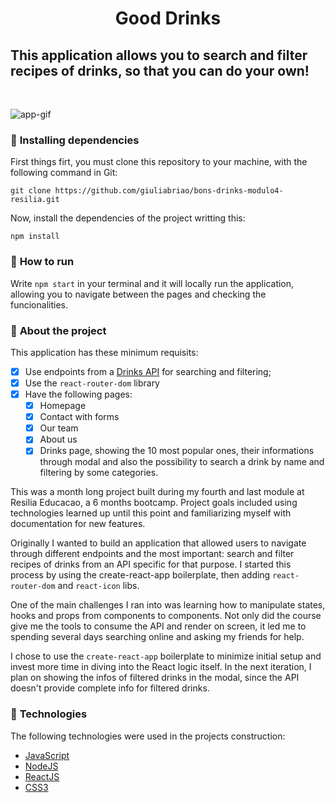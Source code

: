 # <strong><p style="text-align: center">Good Drinks</p></strong>

## This application allows you to search and filter recipes of drinks, so that you can do your own!
<br>

![app-gif](.github/app-gif.gif)

### 🔎 <strong>Installing dependencies</strong>

First things firt, you must clone this repository to your machine, with the following command in Git:

```shell
git clone https://github.com/giuliabriao/bons-drinks-modulo4-resilia.git
```
Now, install the dependencies of the project writting this:

```shell
npm install
```

### 🔎 <strong>How to run</strong>

Write `npm start` in your terminal and it will locally run the application, allowing you to navigate between the pages and checking the funcionalities.

### 📌 <strong>About the project</strong>

This application has these minimum requisits:

- [x] Use endpoints from a [Drinks API](https://www.thecocktaildb.com/api.php) for searching and filtering;
- [x] Use the `react-router-dom` library
- [x] Have the following pages: 
    - [x] Homepage 
    - [x] Contact with forms
    - [x] Our team
    - [x] About us
    - [x] Drinks page, showing the 10 most popular ones, their informations through modal and also the possibility to search a drink by name and filtering by some categories.

This was a month long project built during my fourth and last module at Resilia Educacao, a 6 months bootcamp. Project goals included using technologies learned up until this point and familiarizing myself with documentation for new features.

Originally I wanted to build an application that allowed users to navigate through different endpoints and the most important: search and filter recipes of drinks from an API specific for that purpose. I started this process by using the create-react-app boilerplate, then adding `react-router-dom` and `react-icon` libs.

One of the main challenges I ran into was learning how to manipulate states, hooks and props from components to components. Not only did the course give me the tools to consume the API and render on screen, it led me to spending several days searching online and asking my friends for help.

I chose to use the `create-react-app` boilerplate to minimize initial setup and invest more time in diving into the React logic itself. In the next iteration, I plan on showing the infos of filtered drinks in the modal, since the API doesn't provide complete info for filtered drinks.

### 🚀 <strong>Technologies</strong>
The following technologies were used in the projects construction:

- [JavaScript](https://developer.mozilla.org/pt-BR/docs/Web/JavaScript)
- [NodeJS](https://nodejs.org/en/)
- [ReactJS](https://pt-br.reactjs.org/docs/getting-started.html)
- [CSS3](https://developer.mozilla.org/pt-BR/docs/Web/CSS)
